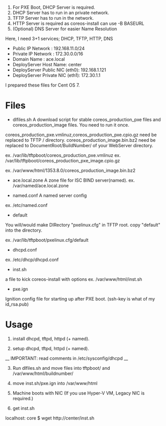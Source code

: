 1. For PXE Boot, DHCP Server is required.
2. DHCP Server has to run in an private network.
3. TFTP Server has to run in the network.
4. HTTP Server is required as coreos-install can use -B BASEURL
5. (Optional) DNS Server for easier Name Resolution

Here, I need 3+1 services; DHCP, TFTP, HTTP, DNS

- Public IP Network : 192.168.11.0/24
- Private IP Network : 172.30.0.0/16
- Domain Name : ace.local
- DeployServer Host Name: center
- DeployServer Public NIC (eth0): 192.168.1.121
- DeployServer Private NIC (eth1): 172.30.1.1

I prepared these files for Cent OS 7.

# Files

- dlfiles.sh
A download script for stable  coreos_production_pxe files and coreos_production_image files.
You need to run it once.

coreos_production_pxe.vmlinuz,coreos_production_pxe.cpio.gz need be replaced to TFTP / directory.
coreos_production_image.bin.bz2 need be replaced to DocumentRoot/BuildNumber/ of your WebServer directory.

  ex. /var/lib/tftpboot/coreos_production_pxe.vmlinuz
  ex. /var/lib/tftpboot/coreos_production_pxe_image.cpio.gz
  
  ex. /var/www/html/1353.8.0/coreos_production_image.bin.bz2

-  ace.local.zone
A zone file for ISC BIND server(named). 
   ex. /var/named/ace.local.zone

-  named.conf
A named server config

  ex. /etc/named.conf

-  default

You will/would make DIRectory "pxelinux.cfg" in TFTP root.
copy "default" into the directory.

  ex. /var/lib/tftpboot/pxelinux.cfg/default
  
-  dhcpd.conf        
  
  ex. /etc/dhcp/dhcpd.conf
  
-  inst.sh

a file to kick coreos-install with options
  ex. /var/www/html/inst.sh

-  pxe.ign

  Ignition config file for starting up after PXE boot.
  (ssh-key is what of my id_rsa.pub)

# Usage

1. install dhcpd, tftpd, httpd (+ named).

2. setup dhcpd, tftpd, httpd (+ named).

__ IMPORTANT: read comments in /etc/sysconfig/dhcpd __


3. Run dlfiles.sh and move files into tftpboot/ and /var/www/html/buildnumber/

4. move inst.sh/pxe.ign into /var/www/html

5. Machine boots with NIC (If you use Hyper-V VM, Legacy NIC is required.)

6. get inst.sh

localhost: core $ wget http://center/inst.sh

